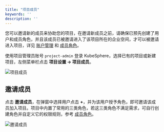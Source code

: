 ```yaml
---
title: "项目成员"
keywords: ''
description: ''
---
```


您可以邀请新的成员来协助您的项目，在邀请新成员之前，请确保已预先创建了用户和成员角色，并且该成员已被邀请进入了该项目所在的企业空间，才可以被邀请进入项目，详见 [账户管理](../../platform-management/account-management) 和 [成员角色](../project-roles)。

使用项目管理员账号 `project-admin` 登录 KubeSphere，选择已有的项目或新建项目，左侧菜单栏点击 **项目设置 → 项目成员**。

![项目成员](/ae-project-members.png)

## 邀请成员

点击 **邀请成员**，在弹窗中选择用户点击 **+**，并为该用户授予角色，即可邀请该成员加入项目。项目中内置了常用的三类角色，若这三类角色不满足需求，可自行创建角色并自定义它的权限规则，参考 [成员角色](../project-roles)。

![邀请成员](/ae-invite-members.png)


